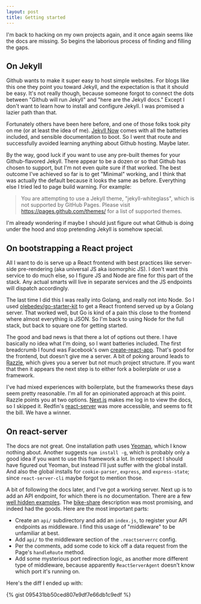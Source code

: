 ```yaml
---
layout: post
title: Getting started
---
```


I'm back to hacking on my own projects again, and it once again seems like the docs are missing. So begins the laborious process of finding and filling the gaps.

On Jekyll
---
Github wants to make it super easy to host simple websites. For blogs like this one they point you toward Jekyll, and the expectation is that it should be easy. It's not really though, because someone forgot to connect the dots between "Github will run Jekyll" and "here are the Jekyll docs." Except I don't want to learn how to install and configure Jekyll. I was promised a lazier path than that.

Fortunately others have been here before, and one of those folks took pity on me (or at least the idea of me). [Jekyll Now](https://github.com/barryclark/jekyll-now) comes with all the batteries included, and sensible documentation to boot. So I went that route and successfully avoided learning anything about Github hosting. Maybe later.

By the way, good luck if you want to use any pre-built themes for your Github-flavored Jekyll. There appear to be a dozen or so that Github has chosen to support, but I'm not even quite sure if that worked. The best outcome I've achieved so far is to get "Minimal" working, and I think that was actually the default because it looks the same as before. Everything else I tried led to page build warning. For example:

> You are attempting to use a Jekyll theme, "jekyll-whiteglass", which is not supported by GitHub Pages. Please visit https://pages.github.com/themes/ for a list of supported themes.

I'm already wondering if maybe I should just figure out what Github is doing under the hood and stop pretending Jekyll is somehow special.

On bootstrapping a React project
---
All I want to do is serve up a React frontend with best practices like server-side pre-rendering (aka universal JS aka isomorphic JS). I don't want this service to do much else, so I figure JS and Node are fine for this part of the stack. Any actual smarts will live in separate services and the JS endpoints will dispatch accordingly.

The last time I did this I was really into Golang, and really not into Node. So I used [olebedev/go-starter-kit](https://github.com/olebedev/go-starter-kit) to get a React frontend served up by a Golang server. That worked well, but Go is kind of a pain this close to the frontend where almost everything is JSON. So I'm back to using Node for the full stack, but back to square one for getting started.

The good and bad news is that there a lot of options out there. I have basically no idea what I'm doing, so I want batteries included. The first breadcrumb I found was Facebook's own [create-react-app](https://github.com/facebookincubator/create-react-app). That's good for the frontend, but doesn't give me a server. A bit of poking around leads to [Razzle](https://github.com/jaredpalmer/razzle), which gives you a server but not much project structure. If you want that then it appears the next step is to either fork a boilerplate or use a framework.

I've had mixed experiences with boilerplate, but the frameworks these days seem pretty reasonable. I'm all for an opinionated approach at this point. Razzle points you at two options. [Next.js](https://learnnextjs.com/) makes me log in to view the docs, so I skipped it. Redfin's [react-server](https://react-server.io/) was more accessible, and seems to fit the bill. We have a winner.

On react-server
---
The docs are not great. One installation path uses [Yeoman](http://yeoman.io/), which I know nothing about. Another suggests `npm install -g`, which is probably only a good idea if you want to use this framework a lot. In retrospect I should have figured out Yeoman, but instead I'll just suffer with the global install. And also the global installs for `cookie-parser`, `express`, and `express-state`; since `react-server-cli` maybe forgot to mention those.

A bit of following the docs later, and I've got a working server. Next up is to add an API endpoint, for which there is no documentation. There are a few [well hidden examples](https://github.com/redfin/react-server/tree/master/packages/react-server-examples). The [bike-share](https://github.com/redfin/react-server/tree/master/packages/react-server-examples/bike-share) description was most promising, and indeed had the goods. Here are the most important parts:

 * Create an `api/` subdirectory and add an `index.js`, to register your API endpoints as middleware. I find this usage of "middleware" to be unfamiliar at best.
 * Add `api/` to the middleware section of the `.reactserverrc` config.
 * Per the comments, add some code to kick off a data request from the Page's `handleRoute` method.
 * Add some mysterious port redirection logic, as another more different type of middleware, because apparently `ReactServerAgent` doesn't know which port it's running on.

Here's the diff I ended up with:

{% gist 095431bb50ced807e9df7e66db1c9edf %}
